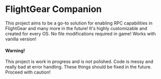 # FlightGear Companion

This project aims to be a go-to solution for enabling RPC capabilities in FlightGear and many more in the future! It's highly customizable and created for every OS. No file modifications required in game! Works with vanilla version!

#### Warning!

This project is work in progress and is not polished. Code is messy and really bad at error handling.
These things should be fixed in the future.
Proceed with caution!
